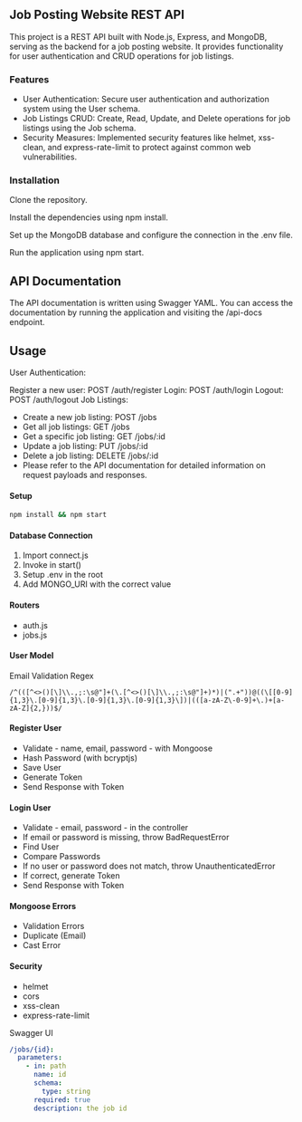 ## Job Posting Website REST API
This project is a REST API built with Node.js, Express, and MongoDB, serving as the backend for a job posting website. It provides functionality for user authentication and CRUD operations for job listings.

### Features
* User Authentication: Secure user authentication and authorization system using the User schema.
* Job Listings CRUD: Create, Read, Update, and Delete operations for job listings using the Job schema.
* Security Measures: Implemented security features like helmet, xss-clean, and express-rate-limit to protect against common web vulnerabilities.

### Installation
Clone the repository.

Install the dependencies using npm install.

Set up the MongoDB database and configure the connection in the .env file.

Run the application using npm start.

## API Documentation
The API documentation is written using Swagger YAML. You can access the documentation by running the application and visiting the /api-docs endpoint.

## Usage
User Authentication:

Register a new user: POST /auth/register
Login: POST /auth/login
Logout: POST /auth/logout
Job Listings:

* Create a new job listing: POST /jobs
* Get all job listings: GET /jobs
* Get a specific job listing: GET /jobs/:id
* Update a job listing: PUT /jobs/:id
* Delete a job listing: DELETE /jobs/:id
* Please refer to the API documentation for detailed information on request payloads and responses.


#### Setup

```bash
npm install && npm start
```

#### Database Connection

1. Import connect.js
2. Invoke in start()
3. Setup .env in the root
4. Add MONGO_URI with the correct value

#### Routers

- auth.js
- jobs.js

#### User Model

Email Validation Regex

```regex
/^(([^<>()[\]\\.,;:\s@"]+(\.[^<>()[\]\\.,;:\s@"]+)*)|(".+"))@((\[[0-9]{1,3}\.[0-9]{1,3}\.[0-9]{1,3}\.[0-9]{1,3}\])|(([a-zA-Z\-0-9]+\.)+[a-zA-Z]{2,}))$/
```

#### Register User

- Validate - name, email, password - with Mongoose
- Hash Password (with bcryptjs)
- Save User
- Generate Token
- Send Response with Token

#### Login User

- Validate - email, password - in the controller
- If email or password is missing, throw BadRequestError
- Find User
- Compare Passwords
- If no user or password does not match, throw UnauthenticatedError
- If correct, generate Token
- Send Response with Token

#### Mongoose Errors

- Validation Errors
- Duplicate (Email)
- Cast Error

#### Security

- helmet
- cors
- xss-clean
- express-rate-limit

Swagger UI

```yaml
/jobs/{id}:
  parameters:
    - in: path
      name: id
      schema:
        type: string
      required: true
      description: the job id
```
